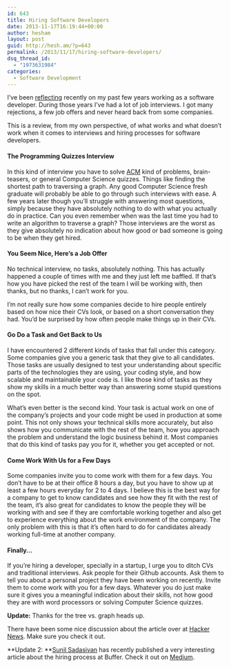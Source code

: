 ```yaml
---
id: 643
title: Hiring Software Developers
date: 2013-11-17T16:19:44+00:00
author: hesham
layout: post
guid: http://hesh.am/?p=643
permalink: /2013/11/17/hiring-software-developers/
dsq_thread_id:
  - "1973631984"
categories:
  - Software Development
---
```

I&#8217;ve been [reflecting](http://hesh.am/2013/11/9-things-i-learned-as-a-software-developer/) recently on my past few years working as a software developer. During those years I&#8217;ve had a lot of job interviews. I got many rejections, a few job offers and never heard back from some companies.

This is a review, from my own perspective, of what works and what doesn&#8217;t work when it comes to interviews and hiring processes for software developers.

#### The Programming Quizzes Interview

In this kind of interview you have to solve [ACM](http://en.wikipedia.org/wiki/ACM_International_Collegiate_Programming_Contest) kind of problems, brain-teasers, or general Computer Science quizzes. Things like finding the shortest path to traversing a graph. Any good Computer Science fresh graduate will probably be able to go through such interviews with ease. A few years later though you&#8217;ll struggle with answering most questions, simply because they have absolutely nothing to do with what you actually do in practice. Can you even remember when was the last time you had to write an algorithm to traverse a graph? Those interviews are the worst as they give absolutely no indication about how good or bad someone is going to be when they get hired.

#### You Seem Nice, Here&#8217;s a Job Offer

No technical interview, no tasks, absolutely nothing. This has actually happened a couple of times with me and they just left me baffled. If that&#8217;s how you have picked the rest of the team I will be working with, then thanks, but no thanks, I can&#8217;t work for you.

I&#8217;m not really sure how some companies decide to hire people entirely based on how nice their CVs look, or based on a short conversation they had. You&#8217;d be surprised by how often people make things up in their CVs.

#### Go Do a Task and Get Back to Us

I have encountered 2 different kinds of tasks that fall under this category. Some companies give you a generic task that they give to all candidates. Those tasks are usually designed to test your understanding about specific parts of the technologies they are using, your coding style, and how scalable and maintainable your code is. I like those kind of tasks as they show my skills in a much better way than answering some stupid questions on the spot.

What&#8217;s even better is the second kind. Your task is actual work on one of the company&#8217;s projects and your code might be used in production at some point. This not only shows your technical skills more accurately, but also shows how you communicate with the rest of the team, how you approach the problem and understand the logic business behind it. Most companies that do this kind of tasks pay you for it, whether you get accepted or not.

#### Come Work With Us for a Few Days

Some companies invite you to come work with them for a few days. You don&#8217;t have to be at their office 8 hours a day, but you have to show up at least a few hours everyday for 2 to 4 days. I believe this is the best way for a company to get to know candidates and see how they fit with the rest of the team, it&#8217;s also great for candidates to know the people they will be working with and see if they are comfortable working together and also get to experience everything about the work environment of the company. The only problem with this is that it&#8217;s often hard to do for candidates already working full-time at another company.

#### Finally&#8230;

If you&#8217;re hiring a developer, specially in a startup, I urge you to ditch CVs and traditional interviews. Ask people for their Github accounts. Ask them to tell you about a personal project they have been working on recently. Invite them to come work with you for a few days. Whatever you do just make sure it gives you a meaningful indication about their skills, not how good they are with word processors or solving Computer Science quizzes.

**Update:** Thanks for the tree vs. graph heads up.

There have been some nice discussion about the article over at [Hacker News](https://news.ycombinator.com/item?id=6749039). Make sure you check it out.

**Update 2: **<span class="avatar-span avatar-span--iconWithText"><a href="https://twitter.com/sunils34">Sunil Sadasivan</a> has recently published a very interesting article about the hiring process at Buffer. Check it out on <a href="https://medium.com/buffer-posts/why-we-dont-ask-technical-questions-for-technical-interviews-at-buffer-73f8132a8abd">Medium</a>.</span>
